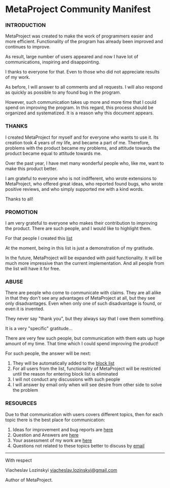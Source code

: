 # MetaProject Community Manifest


### INTRODUCTION

MetaProject was created to make the work of programmers easier and more efficient.
Functionality of the program has already been improved and continues to improve.

As result, large number of users appeared and now I have lot of communications, inspiring and disappointing.

I thanks to everyone for that.
Even to those who did not appreciate results of my work.

As before, I will answer to all comments and all requests.
I will also respond as quickly as possible to any found bug in the program.

However, such communication takes up more and more time that I could spend on improving the program.
In this regard, this process should be organized and systematized.
It is a reason why this document appears.


### THANKS

I created MetaProject for myself and for everyone who wants to use it.
Its creation took 4 years of my life, and became a part of me.
Therefore, problems with the product became my problems, and attitude towards the product became equal to attitude towards me.

Over the past year, I have met many wonderful people who, like me, want to make this product better.

I am grateful to everyone who is not indifferent, who wrote extensions to MetaProject, who offered great ideas,
who reported found bugs, who wrote positive reviews, and who simply supported me with a kind words.

Thanks to all!


### PROMOTION

I am very grateful to everyone who makes their contribution to improving the product.
There are such people, and I would like to highlight them.

For that people I created this [list](https://github.com/viacheslav-lozinskyi/MetaProject/tree/master/resource/document/community/Thanks.md)

At the moment, being in this list is just a demonstration of my gratitude.

In the future, MetaProject will be expanded with paid functionality.
It will be much more impressive than the current implementation.
And all people from the list will have it for free.


### ABUSE

There are people who come to communicate with claims.
They are all alike in that they don't see any advantages of MetaProject at all, but they see only disadvantages.
Even when only one of such disadvantage is found, or even it is invented.

They never say "thank you", but they always say that I owe them something.


It is a very "specific" gratitude...


There are very few such people, but communication with them eats up huge amount of my time.
That time which I could spend improving the product!


For such people, the answer will be next:

1. They will be automatically added to the [block list](https://github.com/viacheslav-lozinskyi/MetaProject/tree/master/resource/document/community/Blocked.md)
2. For all users from the list, functionality of MetaProject will be restricted until the reason for entering block list is eliminated
3. I will not conduct any discussions with such people
4. I will answer by email only when will see desire from other side to solve the problem


### RESOURCES

Due to that communication with users covers different topics, then for each topic there is the best place for communication:

1. Ideas for improvement and bug reports are [here](https://github.com/viacheslav-lozinskyi/MetaProject/issues)
2. Question and Answers are [here](https://marketplace.visualstudio.com/items?itemName=ViacheslavLozinskyi.MetaProject&ssr=false#qna)
3. Your assessment of my work are [here](https://marketplace.visualstudio.com/items?itemName=ViacheslavLozinskyi.MetaProject&ssr=false#review-details)
4. Questions not related to these topics better to discuss by [email](mailto:viacheslav.lozinskyi@gmail.com)


---

With respect

Viacheslav Lozinskyi <viacheslav.lozinskyi@gmail.com>

Author of MetaProject.
